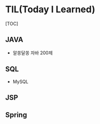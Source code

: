 # TIL(Today I Learned)

[TOC]

## JAVA

- 알쏭달쏭 자바 200제



## SQL

- MySQL



## JSP





## Spring



